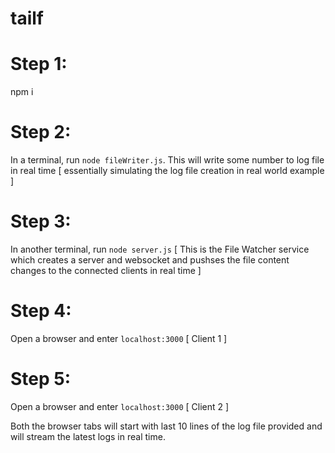 # tailf

# Step 1:
npm i

# Step 2:
In a terminal, run `node fileWriter.js`. This will write some number to log file in real time [ essentially simulating the log file creation in real world example ]

# Step 3:
In another terminal, run `node server.js` [ This is the File Watcher service which creates a server and websocket and pushses the file content changes to the connected clients in real time ]

# Step 4:
Open a browser and enter `localhost:3000` [ Client 1 ]

# Step 5:
Open a browser and enter `localhost:3000` [ Client 2 ]

Both the browser tabs will start with last 10 lines of the log file provided and will stream the latest logs in real time.
